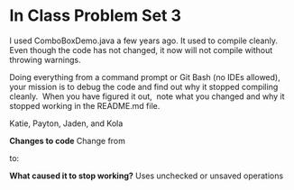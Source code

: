 # In Class Problem Set 3

I used ComboBoxDemo.java a few years ago.  It used to compile cleanly.  Even though the code has not changed, it now  will not compile without throwing warnings.

Doing everything from a command prompt or Git Bash (no IDEs allowed), your mission is to debug the code and find out why it stopped compiling cleanly.  When you have figured it out,  note what you changed and why it stopped working in the README.md file.

Katie, Payton, Jaden, and Kola

**Changes to code**
Change from 
    

  to:
    


**What caused it to stop working?**
Uses unchecked or unsaved operations
